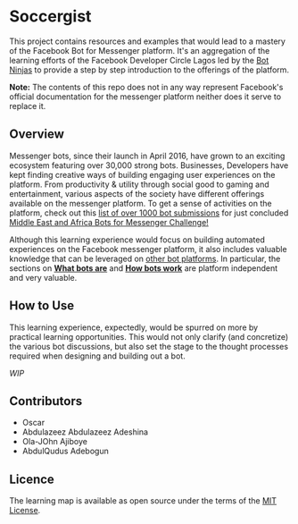# Soccergist
This project contains resources and examples that would lead to a mastery of the Facebook Bot for Messenger platform. It's an aggregation of the learning efforts of the Facebook Developer Circle Lagos led by the [Bot Ninjas](https://www.facebook.com/groups/1705911056097888/) to provide a step by step introduction to the offerings of the platform.

**Note:** The contents of this repo does not in any way represent Facebook's official documentation for the messenger platform neither does it serve to replace it.

## Overview
Messenger bots, since their launch in April 2016, have grown to an exciting ecosystem featuring over 30,000 strong bots. Businesses, Developers have kept finding creative ways of building engaging user experiences on the platform. From productivity & utility through social good to gaming and entertainment, various aspects of the society have different offerings available on the messenger platform. To get a sense of activities on the platform, check out this [list of over 1000 bot submissions](https://messengerchallengefinalists.splashthat.com/) for just concluded [Middle East and Africa Bots for Messenger Challenge!](https://messengerchallenge.splashthat.com/)

Although this learning experience would focus on building automated experiences on the Facebook messenger platform, it also includes valuable knowledge that can be leveraged on [other bot platforms](http://botnerds.com/bot-platforms/). In particular, the sections on **[What bots are](./what-are-bots.md)** and **[How bots work](./how-do-bots-work.md)** are platform independent and very valuable.

## How to Use
This learning experience, expectedly, would be spurred on more by practical learning opportunities. This would not only clarify (and concretize) the various bot discussions, but also set the stage to the thought processes required when designing and building out a bot.

_WIP_ 



## Contributors
* Oscar 
* Abdulazeez Abdulazeez Adeshina
* Ola-JOhn Ajiboye
* AbdulQudus Adebogun

## Licence
The learning map is available as open source under the terms of the [MIT License](https://opensource.org/licenses/MIT).
